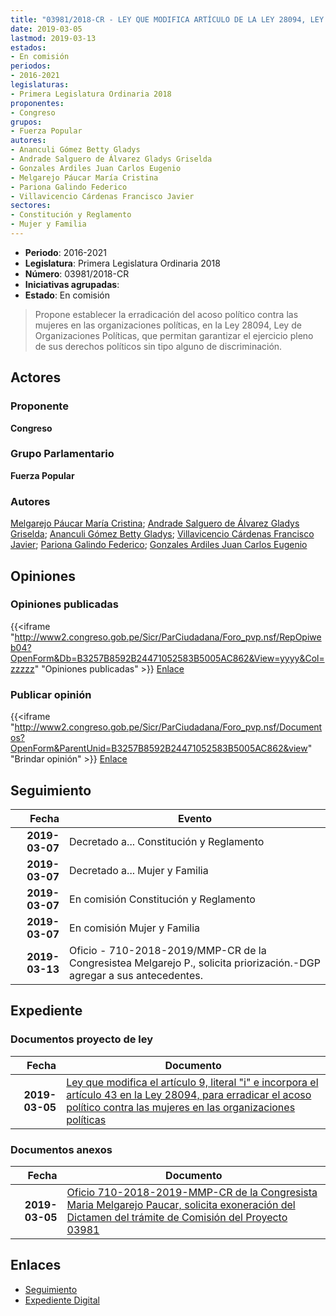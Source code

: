 ```yaml
---
title: "03981/2018-CR - LEY QUE MODIFICA ARTÍCULO DE LA LEY 28094, LEY DE ORGANIZACIONES POLÍTICAS, PARA ERRADICAR EL ACOSO POLÍTICO CONTRA LAS MUJERES EN LA ORGANIZACIONES POLÍTICAS"
date: 2019-03-05
lastmod: 2019-03-13
estados:
- En comisión
periodos:
- 2016-2021
legislaturas:
- Primera Legislatura Ordinaria 2018
proponentes:
- Congreso
grupos:
- Fuerza Popular
autores:
- Ananculi Gómez Betty Gladys
- Andrade Salguero de Álvarez Gladys Griselda
- Gonzales Ardiles Juan Carlos Eugenio
- Melgarejo Páucar María Cristina
- Pariona Galindo Federico
- Villavicencio Cárdenas Francisco Javier
sectores:
- Constitución y Reglamento
- Mujer y Familia
---
```

- **Periodo**: 2016-2021
- **Legislatura**: Primera Legislatura Ordinaria 2018
- **Número**: 03981/2018-CR
- **Iniciativas agrupadas**: 
- **Estado**: En comisión

> Propone establecer la erradicación del acoso político contra las mujeres en las organizaciones políticas, en la Ley 28094, Ley de Organizaciones Políticas, que permitan garantizar el ejercicio pleno de sus derechos políticos sin tipo alguno de discriminación.


## Actores

### Proponente

**Congreso**

### Grupo Parlamentario

**Fuerza Popular**

### Autores

[Melgarejo Páucar María Cristina](mailto:mailto:mmelgarejo@congreso.gob.pe); [Andrade Salguero de Álvarez Gladys Griselda](mailto:mailto:gandrade@congreso.gob.pe); [Ananculi Gómez Betty Gladys](mailto:mailto:bananculi@congreso.gob.pe); [Villavicencio Cárdenas Francisco Javier](mailto:mailto:fvillavicencio@congreso.gob.pe); [Pariona Galindo Federico](mailto:mailto:fpariona@congreso.gob.pe); [Gonzales Ardiles Juan Carlos Eugenio](mailto:mailto:jgonzalesa@congreso.gob.pe)

## Opiniones

### Opiniones publicadas

{{<iframe "http://www2.congreso.gob.pe/Sicr/ParCiudadana/Foro_pvp.nsf/RepOpiweb04?OpenForm&Db=B3257B8592B24471052583B5005AC862&View=yyyy&Col=zzzzz" "Opiniones publicadas" >}}
[Enlace](http://www2.congreso.gob.pe/Sicr/ParCiudadana/Foro_pvp.nsf/RepOpiweb04?OpenForm&Db=B3257B8592B24471052583B5005AC862&View=yyyy&Col=zzzzz)

### Publicar opinión

{{<iframe "http://www2.congreso.gob.pe/Sicr/ParCiudadana/Foro_pvp.nsf/Documentos?OpenForm&ParentUnid=B3257B8592B24471052583B5005AC862&view" "Brindar opinión" >}}
[Enlace](http://www2.congreso.gob.pe/Sicr/ParCiudadana/Foro_pvp.nsf/Documentos?OpenForm&ParentUnid=B3257B8592B24471052583B5005AC862&view)


## Seguimiento

| Fecha | Evento |
|------:|--------|
| **2019-03-07** | Decretado a... Constitución y Reglamento |
| **2019-03-07** | Decretado a... Mujer y Familia |
| **2019-03-07** | En comisión Constitución y Reglamento |
| **2019-03-07** | En comisión Mujer y Familia |
| **2019-03-13** | Oficio - 710-2018-2019/MMP-CR de la Congresistea Melgarejo P., solicita priorización.-DGP agregar a sus antecedentes. |

## Expediente

### Documentos proyecto de ley

| Fecha | Documento |
|------:|-----------|
| **2019-03-05** | [Ley que modifica el artículo 9, literal "i" e incorpora el artículo 43 en la Ley 28094, para erradicar el acoso político contra las mujeres en las organizaciones políticas](http://www.leyes.congreso.gob.pe/Documentos/2016_2021/Proyectos_de_Ley_y_de_Resoluciones_Legislativas/PL0398120190305.pdf) |

### Documentos anexos

| Fecha | Documento |
|------:|-----------|
| **2019-03-05** | [Oficio 710-2018-2019-MMP-CR de la Congresista Maria Melgarejo Paucar, solicita exoneración del Dictamen del trámite de Comisión del Proyecto 03981](http://www.leyes.congreso.gob.pe/Documentos/2016_2021/Oficios/Congresistas/OFICIO-710-2018-2019-MMP-CR.pdf) |

## Enlaces

- [Seguimiento](http://www2.congreso.gob.pe/Sicr/TraDocEstProc/CLProLey2016.nsf/f7fff46988ca05b1052578e100829cc7/717a240ad7c98329052583b4007f513e?OpenDocument)
- [Expediente Digital](http://www2.congreso.gob.pe/Sicr/TraDocEstProc/Expvirt_2011.nsf/visbusqptramdoc1621/03981?opendocument)

